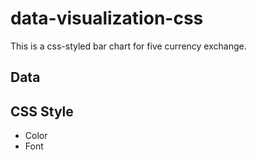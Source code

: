 # data-visualization-css

This is a css-styled bar chart for five currency exchange. 

## Data

## CSS Style

- Color
- Font
 